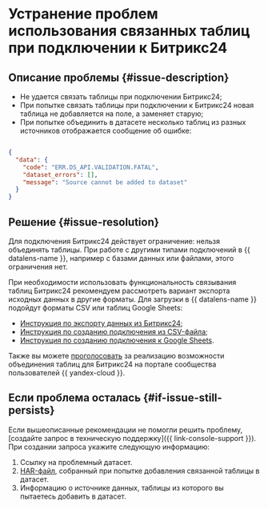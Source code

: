 # Устранение проблем использования связанных таблиц при подключении к Битрикс24


## Описание проблемы {#issue-description}

* Не удается связать таблицы при подключении Битрикс24;
* При попытке связать таблицы при подключении к Битрикс24 новая таблица не добавляется на поле, а заменяет старую;
* При попытке объединить в датасете несколько таблиц из разных источников отображается сообщение об ошибке:

```json

{
  "data": {
    "code": "ERR.DS_API.VALIDATION.FATAL",
    "dataset_errors": [],
    "message": "Source cannot be added to dataset"
  }
}

```

## Решение {#issue-resolution}

Для подключения Битрикс24 действует ограничение: нельзя объединять таблицы. При работе с другими типами подключений в {{ datalens-name }}, например с базами данных или файлами, этого ограничения нет.

При необходимости использовать функциональность связывания таблиц Битрикс24 рекомендуем рассмотреть вариант экспорта исходных данных в другие форматы. Для загрузки в {{ datalens-name }} подойдут форматы CSV или таблиц Google Sheets:

* [Инструкция по экспорту данных из Битрикс24](https://helpdesk.bitrix24.ru/open/1489089/);
* [Инструкция по созданию подключения из CSV-файла](../../../datalens/tutorials/data-from-csv-visualization.md);
* [Инструкция по созданию подключения к Google Sheets](../../../datalens/operations/connection/create-google-sheets.md).

Также вы можете [проголосовать](https://yandex.cloud/ru/features/2235) за реализацию возможности объединения таблиц для Битрикс24 на портале сообщества пользователей {{ yandex-cloud }}.

## Если проблема осталась {#if-issue-still-persists}

Если вышеописанные рекомендации не помогли решить проблему, [создайте запрос в техническую поддержку]({{ link-console-support }}). При создании запроса укажите следующую информацию:

1. Ссылку на проблемный датасет.
1. [HAR-файл](../../../support/create-har), собранный при попытке добавления связанной таблицы в датасет.
1. Информацию о источнике данных, таблицы из которого вы пытаетесь добавить в датасет.